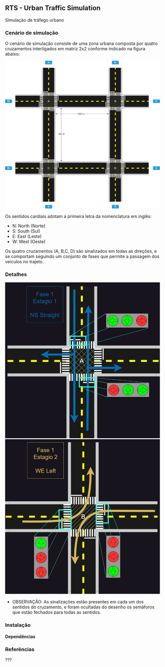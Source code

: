 ## RTS - Urban Traffic Simulation
Simulação de tráfego urbano

### Cenário de simulação
O cenário de simulação consiste de uma zona urbana composta por quatro cruzamentos interligados em matriz 2x2 conforme indicado na figura abaixo:

![4 Cruzamentos](imgs/scenario-w-legends.jpg)

Os sentidos cardiais adotam a primeira letra da nomenclatura em inglês:
- N: North (Norte)
- S: South (Sul)
- E: East  (Leste)
- W: West  (Oeste)

Os quatro cruzamentos (A, B,C, D) são sinalizados em todas as direções, e se comportam seguindo um conjunto de fases que permite a passagem dos veículos no trajeto.

### Detalhes

![Detalhe de sinalização da Fase 1](imgs/scenario-fase1-est1.jpg)
![Detalhe de sinalização da Fase 2](imgs/scenario-fase1-est2.jpg)

* OBSERVAÇÃO: As sinalizações estão presentes em cada um dos sentidos do cruzamento, e foram ocultadas do desenho os semáforos que estão fechados para todas as sentidos.


### Instalação

#### Dependências


### Referências
???